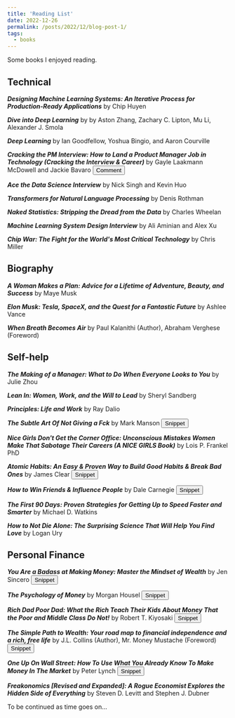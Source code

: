 ```yaml
---
title: 'Reading List'
date: 2022-12-26
permalink: /posts/2022/12/blog-post-1/
tags:
  - books
---
```


<style>
.mycomment {
  width: 100%;
  padding: 25px;
  background-color: #FFFAF0;
  font-size: 1em;
  box-sizing: border-box;
  margin-bottom: 20px;
}

.snippet {
  width: 100%;
  padding: 25px;
  background-color: #FFFAF0;
  font-size: 1em;
  box-sizing: border-box;
  margin-bottom: 20px;
  font-family: Papyrus;
}

.hidden {
  display: none;
}
</style>


Some books I enjoyed reading.

Technical
------
***Designing Machine Learning Systems: An Iterative Process for Production-Ready Applications*** by Chip Huyen

***Dive into Deep Learning*** by by Aston Zhang, Zachary C. Lipton, Mu Li, Alexander J. Smola

***Deep Learning*** by Ian Goodfellow, Yoshua Bingio, and Aaron Courville

***Cracking the PM Interview: How to Land a Product Manager Job in Technology (Cracking the Interview & Career)*** by Gayle Laakmann McDowell and Jackie Bavaro <button onclick="myFunction('glm')">Comment</button>

<div id="glm" class="hidden">
<p class="mycomment">I find the best instructions for behavior questions in this book.</p>
</div>

***Ace the Data Science Interview*** by Nick Singh and Kevin Huo

***Transformers for Natural Language Processing*** by Denis Rothman

***Naked Statistics: Stripping the Dread from the Data*** by Charles Wheelan

***Machine Learning System Design Interview*** by Ali Aminian and Alex Xu

***Chip War: The Fight for the World's Most Critical Technology*** by Chris Miller

Biography
------
***A Woman Makes a Plan: Advice for a Lifetime of Adventure, Beauty, and Success*** by Maye Musk 

***Elon Musk: Tesla, SpaceX, and the Quest for a Fantastic Future*** by Ashlee Vance

***When Breath Becomes Air*** by Paul Kalanithi (Author), Abraham Verghese (Foreword)


Self-help
------
***The Making of a Manager: What to Do When Everyone Looks to You*** by Julie Zhou

***Lean In: Women, Work, and the Will to Lead*** by Sheryl Sandberg

***Principles: Life and Work*** by Ray Dalio

***The Subtle Art Of Not Giving a Fck*** by Mark Manson <button onclick="myFunction('mm')">Snippet</button>

<div id="mm" class="hidden">
<p class="snippet">What determines your success isn't, "What do you want to enjoy?" The relevant question is, "What pain do you want to sustain?" The path to happiness is a path full of shitheaps and shame.</p>
<p class="snippet">See: it's a never-ending upward spiral. And if you think at any point you're allowed to stop climbing, I'm afraid you're missing the point. Because the joy is in the climb itself.</p>
</div>

***Nice Girls Don't Get the Corner Office: Unconscious Mistakes Women Make That Sabotage Their Careers (A NICE GIRLS Book)*** by Lois P. Frankel PhD

***Atomic Habits: An Easy & Proven Way to Build Good Habits & Break Bad Ones*** by James Clear <button onclick="myFunction('jc')">Snippet</button>

<div id="jc" class="hidden">
<p class="snippet">Variable rewards or not, no habit will stay interesting forever. At some pointsm everyone faces the same challenge on the journey of self-improvement: you have to fall in love with the boredom.</p>
</div>

***How to Win Friends & Influence People*** by Dale Carnegie <button onclick="myFunction('dc')">Snippet</button>

<div id="dc" class="hidden">
<p class="snippet">..., after years of observation and experience, that the highest-paid personnel in engineering are frequently not those who know the most about engineering... But the person who has technical knowledge <em>plus</em> the ability to express ideas, to assume leadership, and to arouse enthusiasm among people--that person is headed for higher earning power.</p>

<p class="snippet">
Fundamental Techniques in Handling People
<ul>
  <li>Don't criticize, condemn or complain.</li>
  <li>Give honest and sincere appreciation.</li>
  <li>Arose in the other person an eager want.</li>
</ul>

Six Ways to Make People Like You
<ul>
  <li>Become genuinely interested in other people.</li>
  <li>Smile.</li>
  <li>Remember that a person's name is to that person the sweetest and most important sound in any language.</li>
  <li>Be a good listener. Encourage others to talk about themselves.</li>
  <li>Talk in terms of the other person's interests.</li>
  <li>Make the other person feel important--and do it sincerely.</li>
</ul>

Win People to Your Way of Thinking
<ul>
  <li>The only way to get the best of an argument is to avoid it.</li>
  <li>Show respect for the other person’s opinion. Never say, “You’re wrong.”</li>
  <li>If you are wrong, admit it quickly and emphatically.</li>
  <li>Begin in a friendly way.</li>
  <li>Get the other person saying “yes, yes” immediately.</li>
  <li>Let the other person do a great deal of the talking.</li>
  <li>Let the other person feel that the idea is his or hers.</li>
  <li>Try honestly to see things from the other person’s point of view.</li>
  <li>Be sympathetic with the other person’s ideas and desires.</li>
  <li>Appeal to the nobler motives.</li>
  <li>Dramatize your ideas.</li>
  <li>Throw down a challenge.</li>
</ul>

Be a Leader
<ul>
  <li>Begin with praise and honest appreciation.</li>
  <li>Call attention to people’s mistakes indirectly.</li>
  <li>Talk about your own mistakes before criticizing the other person.</li>
  <li>Ask questions instead of giving direct orders.</li>
  <li>Let the other person save face.</li>
  <li>Praise the slightest improvement and praise every improvement. Be “hearty in your approbation and lavish in your praise.”</li>
  <li>Give the other person a fine reputation to live up to.</li>
  <li>Use encouragement. Make the fault seem easy to correct.</li>
  <li>Make the other person happy about doing the thing you suggest.</li>
</ul>
</p>
</div>

***The First 90 Days: Proven Strategies for Getting Up to Speed Faster and Smarter*** by Michael D. Watkins

***How to Not Die Alone: The Surprising Science That Will Help You Find Love*** by Logan Ury

Personal Finance
------

***You Are a Badass at Making Money: Master the Mindset of Wealth*** by Jen Sincero <button onclick="myFunction('js')">Snippet</button>

<div id="js" class="hidden">
<p class="snippet">A healthy desire for wealth is not greed, it's a desire for life.</p>
</div>

***The Psychology of Money*** by Morgan Housel <button onclick="myFunction('mh')">Snippet</button>

<div id="mh" class="hidden">
<p class="snippet">Some people are born into families that encourage educations; others are against it. some are born into flourishing economies encouraging of entrepreneurship; others are born into war and destitution. I want you to be successful, and I want you to earn it. But realize that not all success is due to hard work, and not all poverty is due to laziness. Keep this in mind when judging people, including yourself.</p>
</div>

***Rich Dad Poor Dad: What the Rich Teach Their Kids About Money That the Poor and Middle Class Do Not!*** by Robert T. Kiyosaki <button onclick="myFunction('rtk')">Snippet</button>

<div id="rtk" class="hidden">
<p class="snippet">Life pushes all of us around. Some give up. Others fight. A few learn the lesson and move on. They welcome life pushing them around. To these few people, it means they need and want to learn something. They learn and move on. Most quit, and a few like you fight.</p>
<p class="snippet">The world pushes people around not because other people are bullies, but because the individual lacks internal controls and discipline. People who lack internal fortitude often becomes victims of those who have self discipline.</p>
<p class="snippet">The three most important management skills necessary to start your own business are: 1. Management of cash flow. 2. Management of people. 3. Management of personal time.</p>
</div>

***The Simple Path to Wealth: Your road map to financial independence and a rich, free life*** by J.L. Collins (Author), Mr. Money Mustache (Foreword) <button onclick="myFunction('jlc')">Snippet</button>

<div id="jlc" class="hidden">
<p class="snippet">Money can buy many things, but nothing more valuable than your freedom.</p>
</div>

***One Up On Wall Street: How To Use What You Already Know To Make Money In The Market*** by Peter Lynch <button onclick="myFunction('pl')">Snippet</button>

<div id="pl" class="hidden">
<p class="snippet">It's also important to be able to make decisions without complete or perfect information. Things are almost never clear on Wall Street, or when they are, then it's too late to profit from them. The scientific mind that needs to know all the data will be thwarted here.</p>
<p class="snippet">When E.F. Hutton talks, everybody is supposed to be listening, but that's just the problem. Everybody ought to be trying to fall asleep. When it comes to predicting the market, the important skill here is not listening, it's snoring. The trick is not to learn to trust your gut feelings, but rather to discipline yourself to ignore them. Stand by your stocks as long as the fundamental story of the company hasn't changed.</p>
</div>

***Freakonomics [Revised and Expanded]: A Rogue Economist Explores the Hidden Side of Everything*** by Steven D. Levitt and Stephen J. Dubner

To be continued as time goes on...

<script>
function myFunction(elementId) {
  var element = document.getElementById(elementId);
  element.classList.toggle("toggletext");
  element.classList.toggle("hidden");
}
</script>